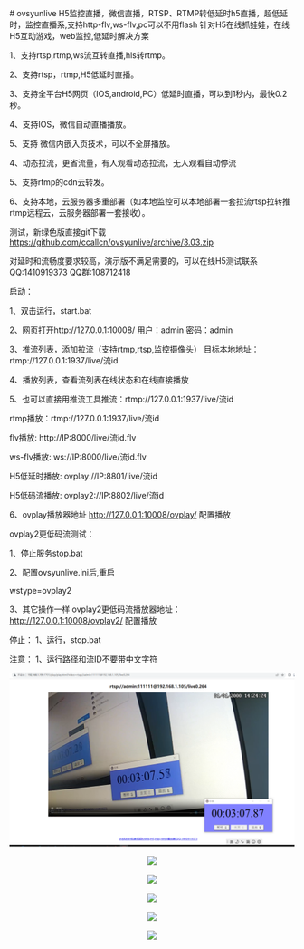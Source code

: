 ﻿﻿# ovsyunlive
H5监控直播，微信直播，RTSP、RTMP转低延时h5直播，超低延时，监控直播系,支持http-flv,ws-flv,pc可以不用flash
针对H5在线抓娃娃，在线H5互动游戏，web监控,低延时解决方案

1、支持rtsp,rtmp,ws流互转直播,hls转rtmp。

2、支持rtsp，rtmp,H5低延时直播。

3、支持全平台H5网页（IOS,android,PC）低延时直播，可以到1秒内，最快0.2秒。 

4、支持IOS，微信自动直播播放。 

5、支持 微信内嵌入页技术，可以不全屏播放。 

4、动态拉流，更省流量，有人观看动态拉流，无人观看自动停流

5、支持rtmp的cdn云转发。

6、支持本地，云服务器多重部署（如本地监控可以本地部署一套拉流rtsp拉转推rtmp远程云，云服务器部署一套接收）。

测试，新绿色版直接git下载 https://github.com/ccallcn/ovsyunlive/archive/3.03.zip

对延时和流畅度要求较高，演示版不满足需要的，可以在线H5测试联系 QQ:1410919373      QQ群:108712418

启动：

1、双击运行，start.bat

2、网页打开http://127.0.0.1:10008/ 用户：admin 密码：admin

3、推流列表，添加拉流（支持rtmp,rtsp,监控摄像头） 目标本地地址：rtmp://127.0.0.1:1937/live/流id  

4、播放列表，查看流列表在线状态和在线直接播放

5、也可以直接用推流工具推流：rtmp://127.0.0.1:1937/live/流id

rtmp播放：rtmp://127.0.0.1:1937/live/流id

flv播放: http://IP:8000/live/流id.flv

ws-flv播放: ws://IP:8000/live/流id.flv

H5低延时播放: ovplay://IP:8801/live/流id

H5低码流播放: ovplay2://IP:8802/live/流id

6、ovplay播放器地址 http://127.0.0.1:10008/ovplay/ 配置播放


ovplay2更低码流测试：

1、停止服务stop.bat

2、配置ovsyunlive.ini后,重启

wstype=ovplay2

3、其它操作一样 ovplay2更低码流播放器地址： http://127.0.0.1:10008/ovplay2/ 配置播放

停止： 1、运行，stop.bat

注意： 1、运行路径和流ID不要带中文字符

<p align="center"><img src="https://github.com/ccallcn/ovsyunlive/raw/master/TIM截图20190519124506.png" /></p>
<p align="center"><img src="https://github.com/ccallcn/ovsyunlive/raw/master/TIM截图20190519120437.png" /></p>
<p align="center"><img src="https://github.com/ccallcn/ovsyunlive/raw/master/TIM截图20190519120755.png" /></p>
<p align="center"><img src="https://github.com/ccallcn/ovsyunlive/raw/master/TIM截图20190519120849.png" /></p>
<p align="center"><img src="https://github.com/ccallcn/ovsyunlive/raw/master/TIM截图20190424172015.png" /></p>
<p align="center"><img src="https://github.com/ccallcn/ovsyunlive/raw/master/TIM截图20190519120935.png" /></p>
